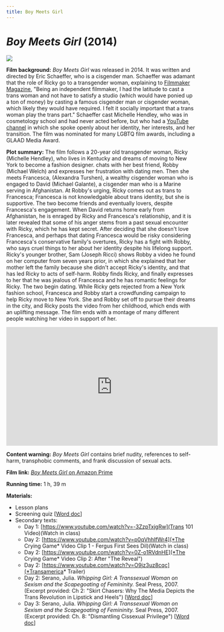 ```yaml
---
title: Boy Meets Girl
---
```

# *Boy Meets Girl* (2014)

<a href="https://img.24reel.com/cdn/medium/movie/b5864377-2cc0-4ab2-897f-fc269959b534.jpg">
<img src="https://img.24reel.com/cdn/medium/movie/b5864377-2cc0-4ab2-897f-fc269959b534.jpg" class="poster">
</a>

**Film background:** *Boy Meets Girl* was released in 2014. It was written and directed by Eric Schaeffer, who is a cisgender man. Schaeffer was adamant that the role of Ricky go to a transgender woman, explaining to [Filmmaker Magazine](https://filmmakermagazine.com/92758-five-questions-for-boy-meets-girl-director-eric-schaeffer/#.YEfs411Ki6o), "Being an independent filmmaker, I had the latitude to cast a trans woman and not have to satisfy a studio (which would have ponied up a ton of money) by casting a famous cisgender man or cisgender woman, which likely they would have required. I felt it socially important that a trans woman play the trans part." Schaeffer cast Michelle Hendley, who was in cosmetology school and had never acted before, but who had a [YouTube channel](https://www.youtube.com/c/ChelleHendley/videos) in which she spoke openly about her identity, her interests, and her transition. The film was nominated for many LGBTQ film awards, including a GLAAD Media Award.

**Plot summary:** The film follows a 20-year old transgender woman, Ricky (Michelle Hendley), who lives in Kentucky and dreams of moving to New York to become a fashion designer. chats with her best friend, Robby (Michael Welch) and expresses her frustration with dating men. Then she meets Francesca, (Alexandra Turshen), a wealthy cisgender woman who is engaged to David (Michael Galante), a cisgender man who is a Marine serving in Afghanistan. At Robby's urging, Ricky comes out as trans to Francesca; Francesca is not knowledgable about trans identity, but she is supportive. The two become friends and eventually lovers, despite Francesca's engagement. When David returns home early from Afghanistan, he is enraged by Ricky and Francesca's relationship, and it is later revealed that some of his anger stems from a past sexual encounter with Ricky, which he has kept secret. After deciding that she doesn't love Francesca, and perhaps that dating Francesca would be risky considering Francesca's conservative family's overtures, Ricky has a fight with Robby, who says cruel things to her about her identity despite his lifelong support. Ricky's younger brother, Sam (Joseph Ricci) shows Robby a video he found on her computer from seven years prior, in which she explained that her mother left the family because she didn't accept Ricky's identity, and that has led Ricky to acts of self-harm. Robby finds Ricky, and finally expresses to her that he was jealous of Francesca and he has romantic feelings for Ricky. The two begin dating. While Ricky gets rejected from a New York fashion school, Francesca and Robby start a crowdfunding campaign to help Ricky move to New York. She and Robby set off to pursue their dreams in the city, and Ricky posts the video from her childhood, which ends with an uplifting message. The film ends with a montage of many different people watching her video in support of her.

<div class="video-container">
<iframe width="560" height="315" src="https://www.youtube.com/embed/IdfjFo5uc4Y" frameborder="0" allow="accelerometer; autoplay; clipboard-write; encrypted-media; gyroscope; picture-in-picture" allowfullscreen></iframe>
</div>

**Content warning:** *Boy Meets Girl* contains brief nudity, references to self-harm, transphobic comments, and frank discussion of sexual acts.

**Film link:** [*Boy Meets Girl* on Amazon Prime](https://www.amazon.com/Boy-Meets-Girl-Michael-Welch/dp/B087M6FKY1/ref=tmm_aiv_swatch_0?_encoding=UTF8&qid=&sr=)

**Running time:** 1 h, 39 m

**Materials:**
* Lesson plans
* Screening quiz [<a href="/modules/unit 1: comedy/Boy Meets Girl Screening Quiz.docx" download>Word doc</a>]
* Secondary texts:
    * Day 1: [https://www.youtube.com/watch?v=-3ZzpTxjgRw](Trans 101 Video)(Watch in class)
    * Day 2: [https://www.youtube.com/watch?v=p0qVhhIfWr4](*The Crying Game* Video Clip 1 - Fergus First Sees Dil)(Watch in class)
    * Day 2: [https://www.youtube.com/watch?v=0Z-o1RVdnHE](*The Crying Game* Video Clip 2: After "The Reveal")
    * Day 2: [https://www.youtube.com/watch?v=O9jz3uz8cqc](*Transamerica* Trailer)
    * Day 2: Serano, Julia. *Whipping Girl: A Transsexual Woman on Sexism and the Scapegoating of Femininity.* Seal Press, 2007. (Excerpt provided: Ch 2: "Skirt Chasers: Why The Media Depicts the Trans Revolution in Lipstick and Heels") [<a href="/modules/unit 1: comedy/Skirt Chasers.pdf" download>Word doc</a>]
    * Day 3: Serano, Julia. *Whipping Girl: A Transsexual Woman on Sexism and the Scapegoating of Femininity.* Seal Press, 2007. (Excerpt provided: Ch. 8: "Dismantling Cissexual Privilege") [<a href="/modules/unit 1: comedy/Dismantling Cissexual Privilege.pdf" download>Word doc</a>]
